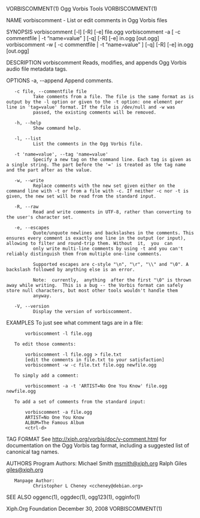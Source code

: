 VORBISCOMMENT(1)                                                                               Ogg Vorbis Tools                                                                              VORBISCOMMENT(1)



NAME
       vorbiscomment - List or edit comments in Ogg Vorbis files


SYNOPSIS
       vorbiscomment [-l] [-R] [-e] file.ogg
       vorbiscomment -a [ -c commentfile | -t “name=value” ] [-q] [-R] [-e] in.ogg [out.ogg]
       vorbiscomment -w [ -c commentfile | -t “name=value” ] [-q] [-R] [-e] in.ogg [out.ogg]


DESCRIPTION
       vorbiscomment Reads, modifies, and appends Ogg Vorbis audio file metadata tags.


OPTIONS
       -a, --append
              Append comments.

       -c file, --commentfile file
              Take comments from a file. The file is the same format as is output by the -l option or given to the -t option: one element per line in 'tag=value' format. If the file is /dev/null and -w was
              passed, the existing comments will be removed.

       -h, --help
              Show command help.

       -l, --list
              List the comments in the Ogg Vorbis file.

       -t 'name=value', --tag 'name=value'
              Specify a new tag on the command line. Each tag is given as a single string. The part before the '=' is treated as the tag name and the part after as the value.

       -w, --write
              Replace comments with the new set given either on the command line with -t or from a file with -c. If neither -c nor -t is given, the new set will be read from the standard input.

       -R, --raw
              Read and write comments in UTF-8, rather than converting to the user's character set.

       -e, --escapes
              Quote/unquote newlines and backslashes in the comments. This ensures every comment is exactly one line in the output (or input), allowing to filter and round-trip them. Without  it,  you  can
              only write multi-line comments by using -t and you can't reliably distinguish them from multiple one-line comments.

              Supported escapes are c-style "\n", "\r", "\\" and "\0". A backslash followed by anything else is an error.

              Note:  currently,  anything  after the first "\0" is thrown away while writing.  This is a bug -- the Vorbis format can safely store null characters, but most other tools wouldn't handle them
              anyway.

       -V, --version
              Display the version of vorbiscomment.


EXAMPLES
       To just see what comment tags are in a file:

           vorbiscomment -l file.ogg

       To edit those comments:

           vorbiscomment -l file.ogg > file.txt
           [edit the comments in file.txt to your satisfaction]
           vorbiscomment -w -c file.txt file.ogg newfile.ogg

       To simply add a comment:

           vorbiscomment -a -t 'ARTIST=No One You Know' file.ogg newfile.ogg

       To add a set of comments from the standard input:

           vorbiscomment -a file.ogg
           ARTIST=No One You Know
           ALBUM=The Famous Album
           <ctrl-d>


TAG FORMAT
       See http://xiph.org/vorbis/doc/v-comment.html for documentation on the Ogg Vorbis tag format, including a suggested list of canonical tag names.


AUTHORS
       Program Authors:
              Michael Smith <msmith@xiph.org>
              Ralph Giles <giles@xiph.org>


       Manpage Author:
              Christopher L Cheney <ccheney@debian.org>


SEE ALSO
       oggenc(1), oggdec(1), ogg123(1), ogginfo(1)



Xiph.Org Foundation                                                                           December 30, 2008                                                                              VORBISCOMMENT(1)
